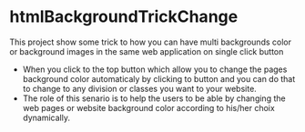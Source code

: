 # htmlBackgroundTrickChange
This project show some trick to how you can have multi backgrounds color or background images in the same web application on single click button
* When you click to the top button which allow you to change the pages background color automaticaly by clicking to button and you can do that to change to any division or classes you want to your website.
* The role of this senario is to help the users to be able by changing the web pages or website background color according to his/her choix dynamically.
